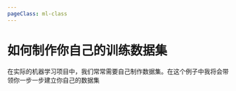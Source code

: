 ```yaml
---
pageClass: ml-class
---
```


# 如何制作你自己的训练数据集
在实际的机器学习项目中，我们常常需要自己制作数据集。在这个例子中我将会带领你一步一步建立你自己的数据集

<Livere id="city" uid="MTAyMC80NDg0Mi8yMTM2Mw=="/>